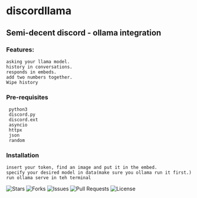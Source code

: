 # discordllama
## Semi-decent discord - ollama integration
### Features:
    asking your llama model.
    history in conversations.
    responds in embeds.
    add two numbers together.
    Wipe history
### Pre-requisites
     python3
     discord.py
     discord.ext
     asyncio
     httpx
     json
     random
### Installation
    insert your token, find an image and put it in the embed.
    specify your desired model in data(make sure you ollama run it first.)
    run ollama serve in teh terminal
![Stars](https://img.shields.io/github/stars/v0idworks/discordllama?style=for-the-badge)
![Forks](https://img.shields.io/github/forks/v0idworks/discordllama?style=for-the-badge)
![Issues](https://img.shields.io/github/issues/v0idworks/discordllama?style=for-the-badge)
![Pull Requests](https://img.shields.io/github/issues-pr/v0idworks/discordllama?style=for-the-badge)
![License](https://img.shields.io/github/license/v0idworks/discordllama?style=for-the-badge)
